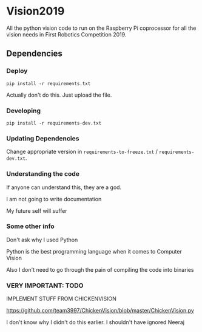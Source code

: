 # Vision2019

All the python vision code to run on the Raspberry Pi coprocessor for all the vision needs in First Robotics Competition 2019.

## Dependencies

### Deploy

```
pip install -r requirements.txt
```
Actually don't do this. Just upload the file.

### Developing

```
pip install -r requirements-dev.txt
```

### Updating Dependencies

Change appropriate version in `requirements-to-freeze.txt` / `requirements-dev.txt`.

### Understanding the code
If anyone can understand this, they are a god.

I am not going to write documentation

My future self will suffer

### Some other info
Don't ask why I used Python

Python is the best programming language when it comes to Computer Vision

Also I don't need to go through the pain of compiling the code into binaries


### VERY IMPORTANT: TODO
IMPLEMENT STUFF FROM CHICKENVISION

https://github.com/team3997/ChickenVision/blob/master/ChickenVision.py

I don't know why I didn't do this earlier. I shouldn't have ignored Neeraj

